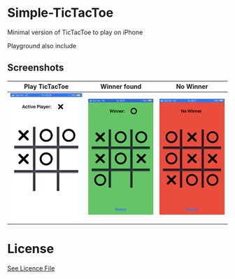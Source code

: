 # Simple-TicTacToe

Minimal version of TicTacToe to play on iPhone

Playground also include

## Screenshots

Play TicTacToe             |  Winner found             |  No Winner
:-------------------------:|:-------------------------:|:-------------------------:
![TicTacToe](https://github.com/miappks/Simple-TicTacToe/blob/main/TicTacToe/Images/TicTacToe.PNG)  |  ![Winner](https://github.com/miappks/Simple-TicTacToe/blob/main/TicTacToe/Images/Winner.PNG) | ![NoWinner](https://github.com/miappks/Simple-TicTacToe/blob/main/TicTacToe/Images/NoWinner.PNG)


License
=======

[See Licence File](https://github.com/miappks/Simple-TicTacToe/blob/main/LICENSE)

